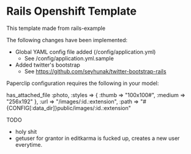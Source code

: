 # Rails Openshift Template #
This template made from rails-example

The following changes have been implemented:
- Global YAML config file added (/config/application.yml)
    - See /config/application.yml.sample
- Added twitter's bootstrap
    - See https://github.com/seyhunak/twitter-bootstrap-rails

Paperclip configuration requires the following in your model:

has_attached_file :photo,
  :styles => {
    :thumb => "100x100#",
    :medium => "256x192" },
  :url => "/images/:id.:extension",
  :path => "#{CONFIG[:data_dir]}public/images/:id.:extension"

TODO
- holy shit
- getuser for grantor in editkarma is fucked up, creates a new user everytime.

